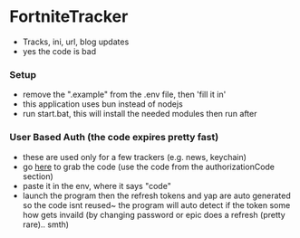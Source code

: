# FortniteTracker

- Tracks, ini, url, blog updates
- yes the code is bad 

### Setup
- remove the ".example" from the .env file, then 'fill it in'
- this application uses bun instead of nodejs
- run start.bat, this will install the needed modules then run after

### User Based Auth (the code expires pretty fast)
- these are used only for a few trackers (e.g. news, keychain)
- go [here](https://www.epicgames.com/id/api/redirect?clientId=af43dc71dd91452396fcdffbd7a8e8a9&responseType=code) to grab the code (use the code from the authorizationCode section) 
- paste it in the env, where it says "code"
- launch the program then the refresh tokens and yap are auto generated so the code isnt reused~ the program will auto detect if the token some how gets invaild (by changing password or epic does a refresh (pretty rare).. smth)